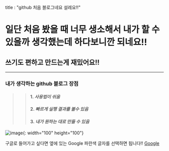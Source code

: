 
title : "github 처음 블로그네요 설레요!!"

일단 처음 봤을 때 너무 생소해서 내가 할 수 있을까 생각했는데 하다보니깐 되네요!!
=============================================================
쓰기도 편하고 만드는게 재밌어요!!
--------------------------
***

### 내가 생각하는 github 블로그 장점
> >#### 1. _사용법이 **쉬움**_
> >
> >#### 2. _**빠르게** 실행 결과를 볼수 있음_
> >
> >#### 3. _내가 **원하는 대로** 만들 수 있음_


![image](https://user-images.githubusercontent.com/103317212/165551316-2411e368-6ac5-4ab7-921f-37be1b157699.png){: width="100" height="100"}

구글로 들어가고 싶다면 옆에 있는 Google 파란색 글자를 선택하면 됩니다!!
[Google](https://google.com)



